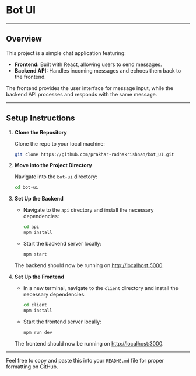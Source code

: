 # Bot UI
---

## Overview

This project is a simple chat application featuring:

- **Frontend:** Built with React, allowing users to send messages.
- **Backend API:** Handles incoming messages and echoes them back to the frontend.

The frontend provides the user interface for message input, while the backend API processes and responds with the same message.

---

## Setup Instructions

1. **Clone the Repository**

   Clone the repo to your local machine:

   ```bash
   git clone https://github.com/prakhar-radhakrishnan/bot_UI.git
   ```

2. **Move into the Project Directory**

   Navigate into the `bot-ui` directory:

   ```bash
   cd bot-ui
   ```

3. **Set Up the Backend**

   - Navigate to the `api` directory and install the necessary dependencies:

     ```bash
     cd api
     npm install
     ```

   - Start the backend server locally:

     ```bash
     npm start
     ```

   The backend should now be running on [http://localhost:5000](http://localhost:5000).

4. **Set Up the Frontend**

   - In a new terminal, navigate to the `client` directory and install the necessary dependencies:

     ```bash
     cd client
     npm install
     ```

   - Start the frontend server locally:

     ```bash
     npm run dev
     ```

   The frontend should now be running on [http://localhost:3000](http://localhost:3000).

---

Feel free to copy and paste this into your `README.md` file for proper formatting on GitHub.
